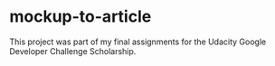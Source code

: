 # mockup-to-article
This project was part of my final assignments for the Udacity Google Developer Challenge Scholarship.
